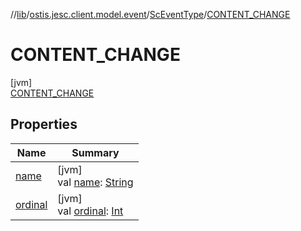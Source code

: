 //[lib](../../../../index.md)/[ostis.jesc.client.model.event](../../index.md)/[ScEventType](../index.md)/[CONTENT_CHANGE](index.md)

# CONTENT_CHANGE

[jvm]\
[CONTENT_CHANGE](index.md)

## Properties

| Name | Summary |
|---|---|
| [name](../../../ostis.jesc.memory.element.node/-sc-node-type/-v-a-r_-m-a-t-e-r-i-a-l/index.md#-372974862%2FProperties%2F1299105613) | [jvm]<br>val [name](../../../ostis.jesc.memory.element.node/-sc-node-type/-v-a-r_-m-a-t-e-r-i-a-l/index.md#-372974862%2FProperties%2F1299105613): [String](https://kotlinlang.org/api/latest/jvm/stdlib/kotlin/-string/index.html) |
| [ordinal](../../../ostis.jesc.memory.element.node/-sc-node-type/-v-a-r_-m-a-t-e-r-i-a-l/index.md#-739389684%2FProperties%2F1299105613) | [jvm]<br>val [ordinal](../../../ostis.jesc.memory.element.node/-sc-node-type/-v-a-r_-m-a-t-e-r-i-a-l/index.md#-739389684%2FProperties%2F1299105613): [Int](https://kotlinlang.org/api/latest/jvm/stdlib/kotlin/-int/index.html) |
